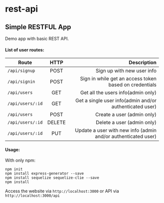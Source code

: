 # rest-api

## Simple RESTFUL App
Demo app with basic REST API.

#### List of user routes:

| Route                          | HTTP          | Description  |
| ------------------------------ |:-------------:| ------------:|
| ```/api/signup```   | POST    | Sign up with new user info |
| ```/api/signin```   | POST    | Sign in while get an access token based on credentials |
| ```/api/users```   | GET         | Get all the users info(admin only) |
| ```/api/users/:id``` | GET       | Get a single user info(admin and/or authenticated user)|
| ```/api/users```   | POST        | Create a user (admin only) |
| ```/api/users/:id``` | DELETE    | Delete a user (admin only) |
| ```/api/users/:id```  | PUT      | Update a user with new info (admin and/or authenticated user) |

#### Usage:

With only npm:
```
npm init
npm install express-generator --save
npm install sequelize sequelize-clie --save
npm install
```

Access the website via ```http://localhost:3000``` or API via ```http://localhost:3000/api```
